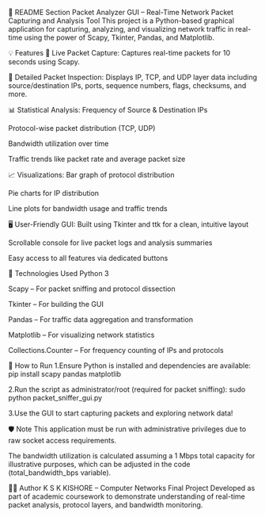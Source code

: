 📘 README Section
Packet Analyzer GUI – Real-Time Network Packet Capturing and Analysis Tool
This project is a Python-based graphical application for capturing, analyzing, and visualizing network traffic in real-time using the power of Scapy, Tkinter, Pandas, and Matplotlib.

💡 Features
🎯 Live Packet Capture: Captures real-time packets for 10 seconds using Scapy.

🧾 Detailed Packet Inspection: Displays IP, TCP, and UDP layer data including source/destination IPs, ports, sequence numbers, flags, checksums, and more.


📊 Statistical Analysis:
Frequency of Source & Destination IPs

Protocol-wise packet distribution (TCP, UDP)

Bandwidth utilization over time

Traffic trends like packet rate and average packet size


📈 Visualizations:
Bar graph of protocol distribution

Pie charts for IP distribution

Line plots for bandwidth usage and traffic trends


🖥️ User-Friendly GUI:
Built using Tkinter and ttk for a clean, intuitive layout

Scrollable console for live packet logs and analysis summaries

Easy access to all features via dedicated buttons


🔧 Technologies Used
Python 3

Scapy – For packet sniffing and protocol dissection

Tkinter – For building the GUI

Pandas – For traffic data aggregation and transformation

Matplotlib – For visualizing network statistics

Collections.Counter – For frequency counting of IPs and protocols


🧪 How to Run
1.Ensure Python is installed and dependencies are available:
pip install scapy pandas matplotlib

2.Run the script as administrator/root (required for packet sniffing):
sudo python packet_sniffer_gui.py

3.Use the GUI to start capturing packets and exploring network data!

🛡️ Note
This application must be run with administrative privileges due to raw socket access requirements.

The bandwidth utilization is calculated assuming a 1 Mbps total capacity for illustrative purposes, which can be adjusted in the code (total_bandwidth_bps variable).

👨‍💻 Author
K S K KISHORE – Computer Networks Final Project
Developed as part of academic coursework to demonstrate understanding of real-time packet analysis, protocol layers, and bandwidth monitoring.

